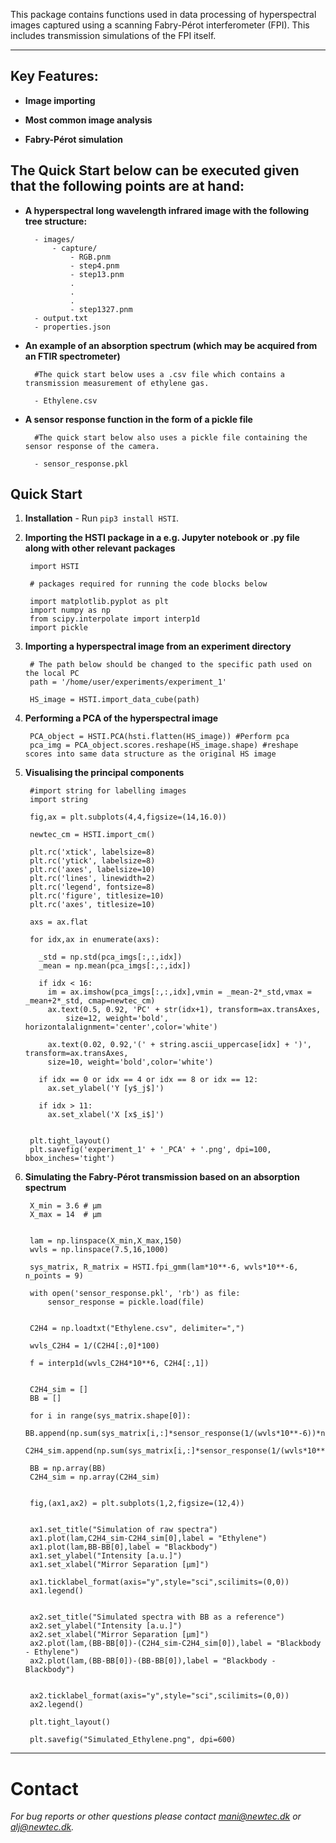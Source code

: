 This package contains functions used in data processing of hyperspectral images
captured using a scanning Fabry-Pérot interferometer (FPI). This includes transmission
simulations of the FPI itself.

-------------------


## Key Features:

* **Image importing**

* **Most common image analysis**

* **Fabry-Pérot simulation**




## The Quick Start below can be executed given that the following points are at hand:

* **A hyperspectral long wavelength infrared image with the following tree structure:**

        - images/
            - capture/
                - RGB.pnm
                - step4.pnm
                - step13.pnm
                .
                .
                .
                - step1327.pnm
        - output.txt
        - properties.json

* **An example of an absorption spectrum (which may be acquired from an FTIR spectrometer)**

        #The quick start below uses a .csv file which contains a transmission measurement of ethylene gas.

        - Ethylene.csv

* **A sensor response function in the form of a pickle file**

        #The quick start below also uses a pickle file containing the sensor response of the camera.

        - sensor_response.pkl




## Quick Start


1. **Installation** - Run `pip3 install HSTI`.


2. **Importing the HSTI package in a e.g. Jupyter notebook or .py file along with other relevant packages**

        import HSTI

        # packages required for running the code blocks below

        import matplotlib.pyplot as plt
        import numpy as np
        from scipy.interpolate import interp1d
        import pickle

3. **Importing a hyperspectral image from an experiment directory**

        # The path below should be changed to the specific path used on the local PC
        path = '/home/user/experiments/experiment_1'

        HS_image = HSTI.import_data_cube(path)

4. **Performing a PCA of the hyperspectral image**

        PCA_object = HSTI.PCA(hsti.flatten(HS_image)) #Perform pca
        pca_img = PCA_object.scores.reshape(HS_image.shape) #reshape scores into same data structure as the original HS image

5. **Visualising the principal components**

        #import string for labelling images
        import string

        fig,ax = plt.subplots(4,4,figsize=(14,16.0))

        newtec_cm = HSTI.import_cm()

        plt.rc('xtick', labelsize=8)
        plt.rc('ytick', labelsize=8)
        plt.rc('axes', labelsize=10)
        plt.rc('lines', linewidth=2)
        plt.rc('legend', fontsize=8)
        plt.rc('figure', titlesize=10)
        plt.rc('axes', titlesize=10)

        axs = ax.flat

        for idx,ax in enumerate(axs):

          _std = np.std(pca_imgs[:,:,idx])
          _mean = np.mean(pca_imgs[:,:,idx])

          if idx < 16:
            im = ax.imshow(pca_imgs[:,:,idx],vmin = _mean-2*_std,vmax = _mean+2*_std, cmap=newtec_cm)
            ax.text(0.5, 0.92, 'PC' + str(idx+1), transform=ax.transAxes,
                size=12, weight='bold', horizontalalignment='center',color='white')

            ax.text(0.02, 0.92,'(' + string.ascii_uppercase[idx] + ')', transform=ax.transAxes,
            size=10, weight='bold',color='white')

          if idx == 0 or idx == 4 or idx == 8 or idx == 12:
            ax.set_ylabel('Y [y$_j$]')

          if idx > 11:
            ax.set_xlabel('X [x$_i$]')


        plt.tight_layout()
        plt.savefig('experiment_1' + '_PCA' + '.png', dpi=100, bbox_inches='tight')


6. **Simulating the Fabry-Pérot transmission based on an absorption spectrum**

        X_min = 3.6 # µm
        X_max = 14  # µm


        lam = np.linspace(X_min,X_max,150)
        wvls = np.linspace(7.5,16,1000)

        sys_matrix, R_matrix = HSTI.fpi_gmm(lam*10**-6, wvls*10**-6, n_points = 9)

        with open('sensor_response.pkl', 'rb') as file:
            sensor_response = pickle.load(file)


        C2H4 = np.loadtxt("Ethylene.csv", delimiter=",")

        wvls_C2H4 = 1/(C2H4[:,0]*100)

        f = interp1d(wvls_C2H4*10**6, C2H4[:,1])


        C2H4_sim = []
        BB = []

        for i in range(sys_matrix.shape[0]):
            BB.append(np.sum(sys_matrix[i,:]*sensor_response(1/(wvls*10**-6))*np.ones(len(wvls))))
            C2H4_sim.append(np.sum(sys_matrix[i,:]*sensor_response(1/(wvls*10**-6))*f(wvls)))

        BB = np.array(BB)
        C2H4_sim = np.array(C2H4_sim)


        fig,(ax1,ax2) = plt.subplots(1,2,figsize=(12,4))


        ax1.set_title("Simulation of raw spectra")
        ax1.plot(lam,C2H4_sim-C2H4_sim[0],label = "Ethylene")
        ax1.plot(lam,BB-BB[0],label = "Blackbody")
        ax1.set_ylabel("Intensity [a.u.]")
        ax1.set_xlabel("Mirror Separation [µm]")

        ax1.ticklabel_format(axis="y",style="sci",scilimits=(0,0))
        ax1.legend()


        ax2.set_title("Simulated spectra with BB as a reference")
        ax2.set_ylabel("Intensity [a.u.]")
        ax2.set_xlabel("Mirror Separation [µm]")
        ax2.plot(lam,(BB-BB[0])-(C2H4_sim-C2H4_sim[0]),label = "Blackbody - Ethylene")
        ax2.plot(lam,(BB-BB[0])-(BB-BB[0]),label = "Blackbody - Blackbody")


        ax2.ticklabel_format(axis="y",style="sci",scilimits=(0,0))
        ax2.legend()

        plt.tight_layout()

        plt.savefig("Simulated_Ethylene.png", dpi=600)




-------------------
# Contact

  *For bug reports or other questions please contact mani@newtec.dk or alj@newtec.dk.*
